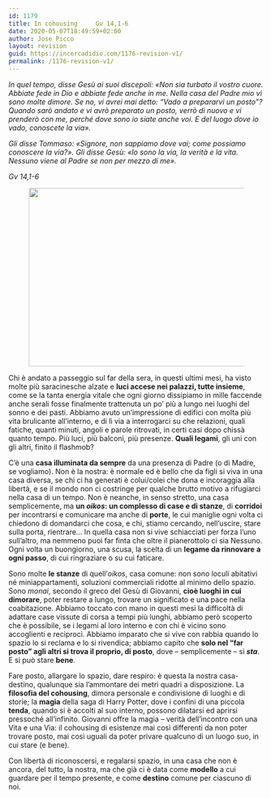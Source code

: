 ```yaml
---
id: 1179
title: In cohousing 	Gv 14,1-6
date: 2020-05-07T18:49:59+02:00
author: Jose Picco
layout: revision
guid: https://incercadidio.com/1176-revision-v1/
permalink: /1176-revision-v1/
---
```

_In quel tempo, disse Gesù ai suoi discepoli: «Non sia turbato il vostro cuore. Abbiate fede in Dio e abbiate fede anche in me. Nella casa del Padre mio vi sono molte dimore. Se no, vi avrei mai detto: &#8220;Vado a prepararvi un posto&#8221;? Quando sarò andato e vi avrò preparato un posto, verrò di nuovo e vi prenderò con me, perché dove sono io siate anche voi. E del luogo dove io vado, conoscete la via»._

_Gli disse Tommaso: «Signore, non sappiamo dove vai; come possiamo conoscere la via?». Gli disse Gesù: «Io sono la via, la verità e la vita. Nessuno viene al Padre se non per mezzo di me»._

<p class="has-text-align-right">
  <em>Gv 14,1-6</em>
</p><figure class="wp-block-image size-large is-resized">

<img src="https://incercadidio.com/wp-content/uploads/2020/05/103.jpg" alt="" class="wp-image-1178" width="654" height="351" srcset="https://incercadidio.com/wp-content/uploads/2020/05/103.jpg 404w, https://incercadidio.com/wp-content/uploads/2020/05/103-300x161.jpg 300w" sizes="(max-width: 654px) 100vw, 654px" /> </figure> 

Chi è andato a passeggio sul far della sera, in questi ultimi mesi, ha visto molte più saracinesche alzate e **luci accese nei palazzi, tutte insieme**, come se la tanta energia vitale che ogni giorno dissipiamo in mille faccende anche serali fosse finalmente trattenuta un po’ più a lungo nei luoghi del sonno e dei pasti. Abbiamo avuto un’impressione di edifici con molta più vita brulicante all’interno, e di lì via a interrogarci su che relazioni, quali fatiche, quanti minuti, angoli e parole ritrovati, in certi casi dopo chissà quanto tempo. Più luci, più balconi, più presenze. **Quali legami**, gli uni con gli altri, finito il flashmob?

C’è una **casa illuminata da sempre** da una presenza di Padre (o di Madre, se vogliamo). Non è la nostra: è normale ed è bello che da figli si viva in una casa diversa, se chi ci ha generati è colui/colei che dona e incoraggia alla libertà, e se il mondo non ci costringe per qualche brutto motivo a rifugiarci nella casa di un tempo. Non è neanche, in senso stretto, una casa semplicemente, ma **un _oikos_: un complesso di case e di stanze**, di **corridoi** per incontrarsi e comunicare ma anche di **porte**, le cui maniglie ogni volta ci chiedono di domandarci che cosa, e chi, stiamo cercando, nell’uscire, stare sulla porta, rientrare&#8230; In quella casa non si vive schiacciati per forza l’uno sull’altro, ma nemmeno puoi far finta che oltre il pianerottolo ci sia Nessuno. Ogni volta un buongiorno, una scusa, la scelta di un **legame da rinnovare** **a ogni passo**, di cui ringraziare o su cui faticare.

Sono molte **le stanze** di quell’_oikos_, casa comune: non sono loculi abitativi né miniappartamenti, soluzioni commerciali ridotte al minimo dello spazio. Sono _monai_, secondo il greco del Gesù di Giovanni, **cioè luoghi in cui dimorare**, poter restare a lungo, trovare un significato e una pace nella coabitazione. Abbiamo toccato con mano in questi mesi la difficoltà di adattare case vissute di corsa a tempi più lunghi, abbiamo però scoperto che è possibile, se i legami al loro interno e con chi è vicino sono accoglienti e reciproci. Abbiamo imparato che si vive con rabbia quando lo spazio lo si reclama e lo si rivendica; abbiamo capito che **solo nel “far posto” agli altri si trova il proprio, di posto**, dove – semplicemente – si **_sta_**. E si può stare **bene**.

Fare posto, allargare lo spazio, dare respiro: è questa la nostra casa-destino, qualunque sia l’ammontare dei metri quadri a disposizione. La **filosofia del cohousing**, dimora personale e condivisione di luoghi e di storie; la **magia** della saga di Harry Potter, dove i confini di una piccola **tenda**, quando si è accolti al suo interno, possono dilatarsi ed aprirsi pressoché all’infinito. Giovanni offre la magia – verità dell’incontro con una Vita e una Via: il cohousing di esistenze mai così differenti da non poter trovare posto, mai così uguali da poter privare qualcuno di un luogo suo, in cui stare (e bene). 

Con libertà di riconoscersi, e regalarsi spazio, in una casa che non è ancora, del tutto, la nostra, ma che già ci è data come **modello** a cui guardare per il tempo presente, e come **destino** comune per ciascuno di noi.